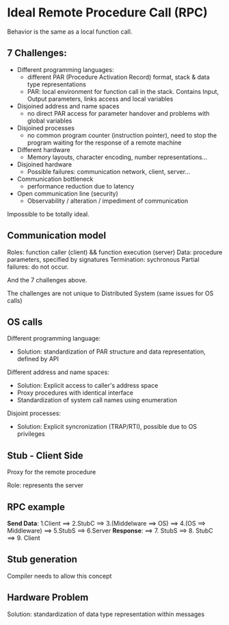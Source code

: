 # Ideal Remote Procedure Call (RPC)

Behavior is the same as a local function call.

## 7 Challenges:

-   Different programming languages:
    -   different PAR (Procedure Activation Record) format, stack & data type representations
    -   PAR: local environment for function call in the stack. Contains Input, Output parameters, links access and local variables
-   Disjoined address and name spaces
    -   no direct PAR access for parameter handover and problems with global variables
-   Disjoined processes
    -   no common program counter (instruction pointer), need to stop the program waiting for the response of a remote machine
-   Different hardware
    -   Memory layouts, character encoding, number representations...
-   Disjoined hardware
    -   Possible failures: communication network, client, server...
-   Communication bottleneck
    -   performance reduction due to latency
-   Open communication line (security)
    -   Observability / alteration / impediment of communication

Impossible to be totally ideal.

## Communication model

Roles: function caller (client) && function execution (server)
Data: procedure parameters, specified by signatures
Termination: sychronous
Partial failures: do not occur.

And the 7 challenges above.

The challenges are not unique to Distributed System (same issues for OS calls)

## OS calls

Different programming language:

-   Solution: standardization of PAR structure and data representation, defined by API

Different address and name spaces:

-   Solution: Explicit access to caller's address space
-   Proxy procedures with identical interface
-   Standardization of system call names using enumeration

Disjoint processes:

-   Solution: Explicit syncronization (TRAP/RTI), possible due to OS privileges

## Stub - Client Side

Proxy for the remote procedure

Role: represents the server

## RPC example

**Send Data**: 1.Client ==> 2.StubC ==> 3.(Middelware ==> OS) ==> 4.(OS ==> Middleware) ==> 5.StubS ==> 6.Server
**Response**: ==> 7. StubS ==> 8. StubC ==> 9. Client

## Stub generation

Compiler needs to allow this concept

## Hardware Problem

Solution: standardization of data type representation within messages